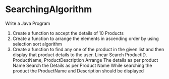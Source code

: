 # SearchingAlgorithm

Write a Java Program
1. Create a function to accept the details of 10 Products
2. Create a function to arrange the elements in ascending order 
	by using selection sort algorithm
3. Create a function to find any one of the product in the given 
	list and then display that product details to the user. Linear Search
ProductID, ProductName, ProductDescription
Arrange The details as per product Name
Search the Details as per Product Name
While searching the product the ProductName and Description should be displayed